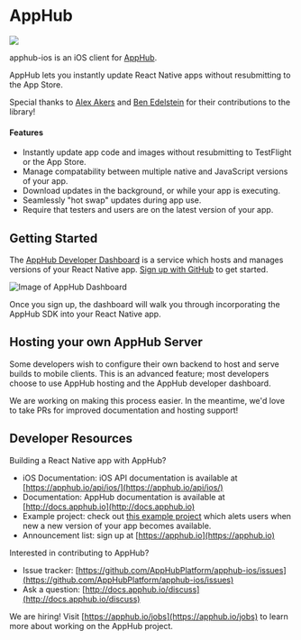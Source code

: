 # AppHub

![](https://circleci.com/gh/AppHubPlatform/apphub-ios.png?circle-token=shield)

apphub-ios is an iOS client for [AppHub](https://apphub.io).

AppHub lets you instantly update React Native apps without resubmitting to the App Store.

Special thanks to [Alex Akers](https://github.com/a2) and [Ben Edelstein](https://github.com/benthehenten) for their contributions to the library!

#### Features

- Instantly update app code and images without resubmitting to TestFlight or the App Store.
- Manage compatability between multiple native and JavaScript versions of your app.
- Download updates in the background, or while your app is executing.
- Seamlessly "hot swap" updates during app use.
- Require that testers and users are on the latest version of your app.


## Getting Started

The [AppHub Developer Dashboard](https://dashboard.apphub.io) is a service which hosts and manages versions of your React Native app. [Sign up with GitHub](https://dashboard.apphub.io) to get started.

![Image of AppHub Dashboard](http://i.imgur.com/x8p3zfj.png)

Once you sign up, the dashboard will walk you through incorporating the AppHub SDK into your React Native app.

## Hosting your own AppHub Server

Some developers wish to configure their own backend to host and serve builds to mobile clients. This is an advanced feature; most developers choose to use AppHub hosting and the AppHub developer dashboard.

We are working on making this process easier. In the meantime, we'd love to take PRs for improved documentation and hosting support!

## Developer Resources

Building a React Native app with AppHub?

- iOS Documentation: iOS API documentation is available at [https://apphub.io/api/ios/](https://apphub.io/api/ios/)
- Documentation: AppHub documentation is available at [http://docs.apphub.io](http://docs.apphub.io)
- Example project: check out [this example project](https://github.com/AppHubPlatform/AppHubStarterProject) which alets users when new a new version of your app becomes available.
- Announcement list: sign up at [https://apphub.io](https://apphub.io)

Interested in contributing to AppHub?

- Issue tracker: [https://github.com/AppHubPlatform/apphub-ios/issues](https://github.com/AppHubPlatform/apphub-ios/issues)
- Ask a question: [http://docs.apphub.io/discuss](http://docs.apphub.io/discuss)

We are hiring! Visit [https://apphub.io/jobs](https://apphub.io/jobs) to learn more about working on the AppHub project.

